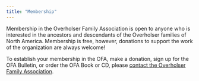 ```yaml
---
title: "Membership"
---
```


Membership in the Overholser Family Association is open to anyone who is
interested in the ancestors and descendants of the Overholser families of North
America. Membership is free, however, donations to support the work of the
organization are always welcome!

To establish your membership in the OFA, make a donation, sign up for the OFA
Bulletin, or order the OFA Book or CD, please [contact the Overholser Family
Association](/contact/). 
